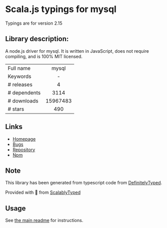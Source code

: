 
# Scala.js typings for mysql

Typings are for version 2.15

## Library description:
A node.js driver for mysql. It is written in JavaScript, does not require compiling, and is 100% MIT licensed.

|                    |                 |
| ------------------ | :-------------: |
| Full name          | mysql |
| Keywords           | - |
| # releases         | 4 |
| # dependents       | 3114 |
| # downloads        | 15967483 |
| # stars            | 490 |

## Links
- [Homepage](https://github.com/mysqljs/mysql#readme)
- [Bugs](https://github.com/mysqljs/mysql/issues)
- [Repository](https://github.com/mysqljs/mysql)
- [Npm](https://www.npmjs.com/package/mysql)
    


## Note
This library has been generated from typescript code from [DefinitelyTyped](https://definitelytyped.org).

Provided with :purple_heart: from [ScalablyTyped](https://github.com/oyvindberg/ScalablyTyped)

## Usage
See [the main readme](../../readme.md) for instructions.


